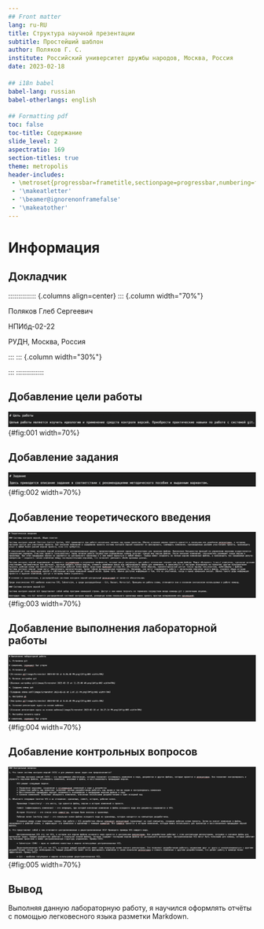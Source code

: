 ```yaml
---
## Front matter
lang: ru-RU
title: Структура научной презентации
subtitle: Простейший шаблон
author: Поляков Г. С.
institute: Российский университет дружбы народов, Москва, Россия
date: 2023-02-18

## i18n babel
babel-lang: russian
babel-otherlangs: english

## Formatting pdf
toc: false
toc-title: Содержание
slide_level: 2
aspectratio: 169
section-titles: true
theme: metropolis
header-includes:
 - \metroset{progressbar=frametitle,sectionpage=progressbar,numbering=fraction}
 - '\makeatletter'
 - '\beamer@ignorenonframefalse'
 - '\makeatother'
---
```


# Информация

## Докладчик

:::::::::::::: {.columns align=center}
::: {.column width="70%"}

  Поляков Глеб Сергеевич
  
  НПИбд-02-22
  
  РУДН, Москва, Россия

:::
::: {.column width="30%"}

:::
::::::::::::::

## Добавление цели работы

![Добавление цели работы](image/Image_1.png){#fig:001 width=70%}

## Добавление задания

![Добавление задания](image/Image_2.png){#fig:002 width=70%}

## Добавление теоретического введения

![Добавление теоретического введения](image/Image_3.png){#fig:003 width=70%}

## Добавление выполнения лабораторной работы

![Добавление выполнения лабораторной работы](image/Image_4.png){#fig:004 width=70%}

## Добавление контрольных вопросов

![Добавление контрольных вопросов](image/Image_5.png){#fig:005 width=70%}

## Вывод

Выполняя данную лабораторную работу, я научился оформлять отчёты с помощью легковесного языка разметки Markdown.
